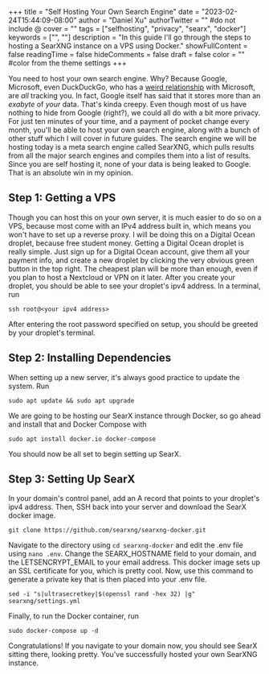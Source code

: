 +++
title = "Self Hosting Your Own Search Engine"
date = "2023-02-24T15:44:09-08:00"
author = "Daniel Xu"
authorTwitter = "" #do not include @
cover = ""
tags = ["selfhosting", "privacy", "searx", "docker"]
keywords = ["", ""]
description = "In this guide I'll go through the steps to hosting a SearXNG instance on a VPS using Docker."
showFullContent = false
readingTime = false
hideComments = false
draft = false
color = "" #color from the theme settings
+++

  You need to host your own search engine. Why? Because Google, Microsoft, even DuckDuckGo, who has a [weird relationship](https://www.msn.com/en-us/news/technology/duckduckgo-in-hot-water-over-hidden-tracking-agreement-with-microsoft/ar-AAXILR1) with Microsoft, are *all* tracking you. In fact, Google itself has said that it stores more than an *exabyte* of *your* data. That's kinda creepy. Even though most of us have nothing to hide from Google (right?), we could all do with a bit more privacy. For just ten minutes of your time, and a payment of pocket change every month, you'll be able to host your own search engine, along with a bunch of other stuff which I will cover in future guides. The search engine we will be hosting today is a meta search engine called SearXNG, which pulls results from all the major search engines and compiles them into a list of results. Since you are self hosting it, none of your data is being leaked to Google. That is an absolute win in my opinion.

## Step 1: Getting a VPS
  
  Though you can host this on your own server, it is much easier to do so on a VPS, because most come with an IPv4 address built in, which means you won't have to set up a reverse proxy. I will be doing this on a Digital Ocean droplet, because free student money. Getting a Digital Ocean droplet is really simple. Just sign up for a Digital Ocean account, give them all your payment info, and create a new droplet by clicking the very obvious green button in the top right. The cheapest plan will be more than enough, even if you plan to host a Nextcloud or VPN on it later. After you create your droplet, you should be able to see your droplet's ipv4 address. In a terminal, run 
```shell
ssh root@<your ipv4 address>
```
After entering the root password specified on setup, you should be greeted by your droplet's terminal. 

## Step 2: Installing Dependencies

When setting up a new server, it's always good practice to update the system. Run
```shell
sudo apt update && sudo apt upgrade
```
We are going to be hosting our SearX instance through Docker, so go ahead and install that and Docker Compose with
```shell
sudo apt install docker.io docker-compose
```
You should now be all set to begin setting up SearX.

## Step 3: Setting Up SearX

In your domain's control panel, add an A record that points to your droplet's ipv4 address. Then, SSH back into your server and download the SearX docker image. 
```shell
git clone https://github.com/searxng/searxng-docker.git
```
Navigate to the directory using `cd searxng-docker` and edit the .env file using `nano .env`. Change the SEARX_HOSTNAME field to your domain, and the LETSENCRYPT_EMAIL to your email address. This docker image sets up an SSL certificate for you, which is pretty cool. Now, use this command to generate a private key that is then placed into your .env file.
```shell
sed -i "s|ultrasecretkey|$(openssl rand -hex 32) |g" searxng/settings.yml
```
Finally, to run the Docker container, run 
```shell
sudo docker-compose up -d
```
Congratulations! If you navigate to your domain now, you should see SearX sitting there, looking pretty. You've successfully hosted your own SearXNG instance.
